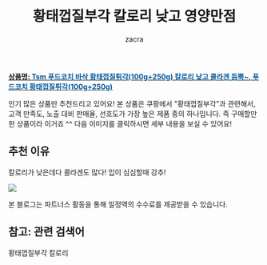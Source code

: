 ﻿---
layout: post
title:  "황태껍질부각 칼로리 낮고 영양만점"
author: zacra
categories: [ 아이템 ]
tags: [황태껍질부각 칼로리]
image: https://static.coupangcdn.com/image/vendor_inventory/011b/24ee264c42835a1b23322aefebcc2a3cb19acc8479a4a5b9e29bdbb98e6d.jpg 
description: "쿠팡에서 황태껍질부각 관련 상품으로 가장 고객 선호도가 높은 제품 중 하나입니다."
---

<a href="https://link.coupang.com/re/AFFSDP?lptag=AF8407795&pageKey=4609822166&itemId=5696494932&vendorItemId=72995315568&traceid=V0-153-4599af626feecb8a"><b>상품명: <font color='#01579B'>Tsm 푸드코치 바삭 황태껍질튀각(100g+250g) 칼로리 낮고 콜라겐 듬뿍~, 푸드코치 황태껍질튀각(100g+250g)</font></b></a>

인기 많은 상품만 추천드리고 있어요!
본 상품은 쿠팡에서 "황태껍질부각"과 관련해서, 고객 만족도, 노출 대비 판매율, 선호도가 가장 높은 제품 중의 하나입니다.
즉 구매할만한 상품이라 이거죠 ^^
다음 이미지를 클릭하시면 세부 내용을 보실 수 있어요!

## 추천 이유 
칼로리가 낮은데다 콜라겐도 많다!
입이 심심할때 강추!

<a href="https://link.coupang.com/re/AFFSDP?lptag=AF8407795&pageKey=4609822166&itemId=5696494932&vendorItemId=72995315568&traceid=V0-153-4599af626feecb8a"><img src="https://thumbnail7.coupangcdn.com/thumbnails/remote/q89/image/vendor_inventory/75bb/19d6f067a338f5c3759d1b22880f1b63983cc142bee05ff265a887b1dacb.jpg"></a> 

본 블로그는 파트너스 활동을 통해 일정액의 수수료를 제공받을 수 있습니다.

## 참고: 관련 검색어    
황태껍질부각 칼로리